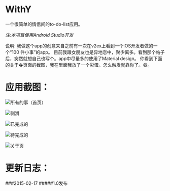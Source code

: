 # WithY
一个很简单的情侣间的to-do-list应用。

*注:本项目使用Android Studio开发*

说明:
我做这个app的创意来自之前有一次在v2ex上看到一个iOS开发者做的一个“100 件小事”的app。
目前我跟女朋友也是异地恋中，聚少离多。看到那个帖子后，突然就想自己也写个。app中尽量多的使用了Material design。
你看到下面的关于�页面的截图，我在里面我放了一个彩蛋。怎么触发就靠你了。😄。

应用截图：
===

![所有的事（首页）](Screenshots/dkjt_2015-02-17-12-36-41.png)

![侧滑](Screenshots/dkjt_2015-02-17-12-38-37.png)

![已完成的](Screenshots/dkjt_2015-02-17-12-37-18.png)

![待完成的](Screenshots/dkjt_2015-02-17-12-38-50.png)

![关于页](Screenshots/dkjt_2015-02-17-12-39-02.png)

更新日志：
===
###2015-02-17
#####1.0发布
